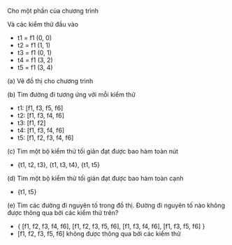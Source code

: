 Cho một phần của chương trình



Và các kiểm thử đầu vào
* t1 = f1 (0, 0)
* t2 = f1 (1, 1)
* t3 = f1 (0, 1)
* t4 = f1 (3, 2)
* t5 = f1 (3, 4)

(a) Vẽ đồ thị cho chương trình



(b) Tìm đường đi tương ứng với mỗi kiểm thử
* t1: [f1, f3, f5, f6]
* t2: [f1, f3, f4, f6]
* t3: [f1, f2]
* t4: [f1, f3, f4, f6]
* t5: [f1, f2, f3, f4, f6]

(c) Tìm một bộ kiểm thử tối giản đạt được bao hàm toàn nút
* {t1, t2, t3}, {t1, t3, t4}, {t1, t5}

(d) Tìm một bộ kiểm thử tối giản đạt được bao hàm toàn cạnh
* {t1, t5}

(e) Tìm các đường đi nguyên tố trong đồ thị. Đường đi nguyên tố nào không được thông qua bởi các kiểm thử trên?
* { [f1, f2, f3, f4, f6], [f1, f2, f3, f5, f6], [f1, f3, f4, f6], [f1, f3, f5, f6] }
* [f1, f2, f3, f5, f6] không được thông qua bởi các kiểm thử